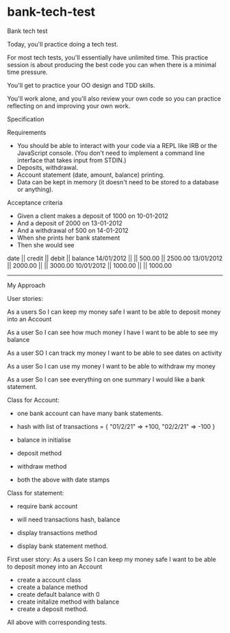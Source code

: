 # bank-tech-test

Bank tech test

Today, you'll practice doing a tech test.

For most tech tests, you'll essentially have unlimited time. This practice session is about producing the best code you can when there is a minimal time pressure.

You'll get to practice your OO design and TDD skills.

You'll work alone, and you'll also review your own code so you can practice reflecting on and improving your own work.

Specification

Requirements

- You should be able to interact with your code via a REPL like IRB or the JavaScript console. (You don't need to implement a command line interface that takes input from STDIN.)
- Deposits, withdrawal.
- Account statement (date, amount, balance) printing.
- Data can be kept in memory (it doesn't need to be stored to a database or anything).

Acceptance criteria

- Given a client makes a deposit of 1000 on 10-01-2012
- And a deposit of 2000 on 13-01-2012
- And a withdrawal of 500 on 14-01-2012
- When she prints her bank statement
- Then she would see

date || credit || debit || balance
14/01/2012 || || 500.00 || 2500.00
13/01/2012 || 2000.00 || || 3000.00
10/01/2012 || 1000.00 || || 1000.00

----------------------------------

My Approach


User stories:

As a users
So I can keep my money safe
I want to be able to deposit money into an Account

As a user
So I can see how much money I have
I want to be able to see my balance

As a user
SO I can track my money
I want to be able to see dates on activity

As a user
So I can use my money
I want to be able to withdraw my money



As a user
So I can see everything on one summary
I would like a bank statement.


Class for Account:
- one bank account can have many bank statements.

- hash with list of       transactions = { "01/2/21" => +100, "02/2/21" => -100 }
- balance in initialise

- deposit method

- withdraw method

- both the above with date stamps


Class for statement:
- require bank account

- will need transactions hash, balance
- display transactions method
- display bank statement method.


First user story:
As a users
So I can keep my money safe
I want to be able to deposit money into an Account

- create a account class
- create a balance method
- create default balance with 0
- create initalize method with balance
- create a deposit method.

All above with corresponding tests.
